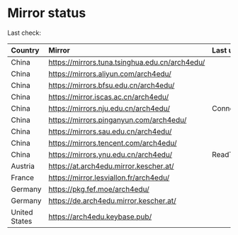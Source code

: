 <script src="./time.js"></script>
# Mirror status
Last check: <script type="text/javascript">localize(1667792559.1932623);</script>

|Country|Mirror|Last update|
|:------|:-----|:----------|
|China|https://mirrors.tuna.tsinghua.edu.cn/arch4edu/|<script type="text/javascript">localize(1667761146);</script>|
|China|https://mirrors.aliyun.com/arch4edu/|<script type="text/javascript">localize(1667716890);</script>|
|China|https://mirrors.bfsu.edu.cn/arch4edu/|<script type="text/javascript">localize(1667761146);</script>|
|China|https://mirror.iscas.ac.cn/arch4edu/|<script type="text/javascript">localize(1667761146);</script>|
|China|https://mirrors.nju.edu.cn/arch4edu/|ConnectTimeout|
|China|https://mirrors.pinganyun.com/arch4edu/|<script type="text/javascript">localize(1667761146);</script>|
|China|https://mirrors.sau.edu.cn/arch4edu/|<script type="text/javascript">localize(1650446957);</script>|
|China|https://mirrors.tencent.com/arch4edu/|<script type="text/javascript">localize(1667760636);</script>|
|China|https://mirrors.ynu.edu.cn/arch4edu/|ReadTimeout|
|Austria|https://at.arch4edu.mirror.kescher.at/|<script type="text/javascript">localize(1667761146);</script>|
|France|https://mirror.lesviallon.fr/arch4edu/|<script type="text/javascript">localize(1667760636);</script>|
|Germany|https://pkg.fef.moe/arch4edu/|<script type="text/javascript">localize(1667761146);</script>|
|Germany|https://de.arch4edu.mirror.kescher.at/|<script type="text/javascript">localize(1667761146);</script>|
|United States|https://arch4edu.keybase.pub/|<script type="text/javascript">localize(1667716890);</script>|

<script src="./tablefilter/tablefilter.js"></script>
<script src="./table.js"></script>